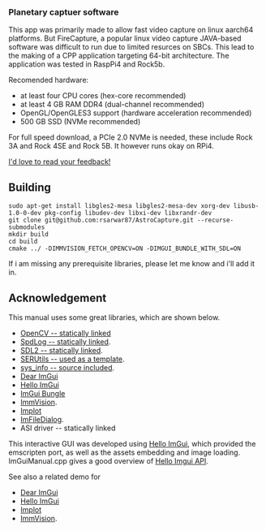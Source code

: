 ### Planetary captuer software


This app was primarily made to allow fast video capture on linux aarch64 platforms. But FireCapture, a popular linux video capture JAVA-based software was difficult to run due to limited resurces on SBCs.
This lead to the making of a CPP application targeting 64-bit architecture. The application was tested in RaspPi4 and Rock5b.

Recomended hardware:
* at least four CPU cores (hex-core recommended)
* at least 4 GB RAM DDR4 (dual-channel recommended)
* OpenGL/OpenGLES3 support (hardware acceleration recommended)
* 500 GB SSD (NVMe recommended)

For full speed download, a PCIe 2.0 NVMe is needed, these include Rock 3A and Rock 4SE and Rock 5B. It however runs okay on RPi4.

[I'd love to read your feedback!](https://github.com/rsarwar87/AstroCapture/issues)

## Building
```
sudo apt-get install libgles2-mesa libgles2-mesa-dev xorg-dev libusb-1.0-0-dev pkg-config libudev-dev libxi-dev libxrandr-dev 
git clone git@github.com:rsarwar87/AstroCapture.git --recurse-submodules
mkdir build
cd build
cmake ../ -DIMMVISION_FETCH_OPENCV=ON -DIMGUI_BUNDLE_WITH_SDL=ON
```

If i am missing any prerequisite libraries, please let me know and i'll add it in.
## Acknowledgement

This manual uses some great libraries, which are shown below.
* [OpenCV -- statically linked](https://opencv.org/)
* [SpdLog -- statically linked](https://github.com/gabime/spdlog).
* [SDL2 -- statically linked](https://github.com/libsdl-org/SDL).
* [SERUtils -- used as a template](https://github.com/artix75/SERUtils).
* [sys_info -- source included](https://github.com/SaulBerrenson/sys_info).
* [Dear ImGui](https://github.com/ocornut/imgui)
* [Hello ImGui](https://github.com/pthom/hello_imgui)
* [ImGui Bungle](https://github.com/pthom/imgui_bundle)
* [ImmVision](https://github.com/pthom/immvision/).
* [Implot](https://traineq.org/implot_demo/src/implot_demo.html)
* [ImFileDialog](https://github.com/pthom/ImFileDialog).
* ASI driver -- statically linked

This interactive GUI was developed using [Hello ImGui](https://github.com/pthom/hello_imgui), which provided the emscripten port, as well as the assets embedding and image loading. ImGuiManual.cpp gives a good overview of [Hello Imgui API](https://github.com/pthom/hello_imgui/blob/master/src/hello_imgui/hello_imgui_api.md).

See also a related demo for 
* [Dear ImGui](https://raw.githubusercontent.com/wiki/ocornut/imgui/web/v167/v167-misc.png)
* [Hello ImGui](https://github.com/pthom/hello_imgui)
* [Implot](https://traineq.org/implot_demo/src/implot_demo.html)
* [ImmVision](https://traineq.org/ImGuiBundle/emscripten/bin/demo_immvision_launcher.html).

